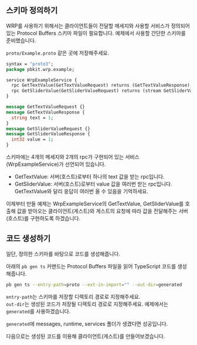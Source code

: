 ## 스키마 정의하기

WRP를 사용하기 위해서는 클라이언트들이 전달할 메세지와 사용할 서비스가 정의되어 있는 Protocol Buffers 스키마 파일이 필요합니다.
예제에서 사용할 간단한 스키마를 준비했습니다.

`proto/Example.proto` 같은 곳에 저장해주세요.

```protobuf
syntax = "proto3";
package pbkit.wrp.example;

service WrpExampleService {
  rpc GetTextValue(GetTextValueRequest) returns (GetTextValueResponse);
  rpc GetSliderValue(GetSliderValueRequest) returns (stream GetSliderValueResponse);
}

message GetTextValueRequest {}
message GetTextValueResponse {
  string text = 1;
}
message GetSliderValueRequest {}
message GetSliderValueResponse {
  int32 value = 1;
}
```

스키마에는 4개의 메세지와 2개의 rpc가 구현되어 있는 서비스(WrpExampleService)가 선언되어 있습니다.

- GetTextValue: 서버(호스트)로부터 하나의 text 값을 받는 rpc입니다.
- GetSliderValue: 서버(호스트)로부터 value 값을 여러번 받는 rpc입니다. GetTextValue와 달리 응답이 여러번 올
  수 있음을 기억하세요.

이제부터 만들 예제는 WrpExampleService의 GetTextValue, GetSliderValue를 호출해 값을 받아오는
클라이언트(게스트)와 게스트의 요청에 따라 값을 전달해주는 서버(호스트)를 구현하도록 하겠습니다.

## 코드 생성하기

일단, 정의한 스키마를 바탕으로 코드를 생성해줍니다.

아래의 `pb gen ts` 커맨드는 Protocol Buffers 파일을 읽어 TypeScript 코드를 생성해줍니다.

```bash
pb gen ts --entry-path=proto --ext-in-import="" --out-dir=generated
```

`entry-path`는 스키마를 저장할 디렉토리 경로로 지정해주세요.\
`out-dir`는 생성된 코드가 저장될 디렉토리 경로로 지정해주세요. 예제에서는 `generated`를 사용하겠습니다.

`generated`에 messages, runtime, services 폴더가 생겼다면 성공입니다.

다음으로는 생성된 코드를 이용해 클라이언트(게스트)를 만들어보겠습니다.
